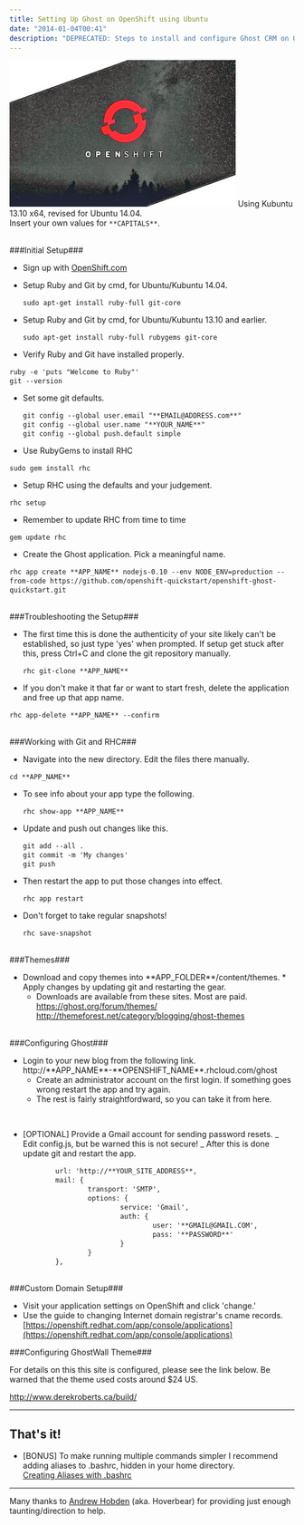 ```yaml
---
title: Setting Up Ghost on OpenShift using Ubuntu
date: "2014-01-04T00:41"
description: "DEPRECATED: Steps to install and configure Ghost CRM on OpenShift 2 from Ubuntu 14.04."
---
```


![OpenShiftLogo](./OpenShift-2.jpeg)
Using Kubuntu 13.10 x64, revised for Ubuntu 14.04.
</br>Insert your own values for `**CAPITALS**`.

</br>
###Initial Setup###

- Sign up with [OpenShift.com](http://openshift.com)

- Setup Ruby and Git by cmd, for Ubuntu/Kubuntu 14.04.

  <pre><code>sudo apt-get install ruby-full git-core
  </code></pre>

- Setup Ruby and Git by cmd, for Ubuntu/Kubuntu 13.10 and earlier.

  <pre><code>sudo apt-get install ruby-full rubygems git-core
  </code></pre>

- Verify Ruby and Git have installed properly.

<pre><code>ruby -e 'puts "Welcome to Ruby"'
git --version
</code></pre>

- Set some git defaults.
  <pre><code>git config --global user.email "**EMAIL@ADDRESS.com**"
  git config --global user.name "**YOUR_NAME**"
  git config --global push.default simple
  </code></pre>
- Use RubyGems to install RHC

<pre><code>sudo gem install rhc
</code></pre>

- Setup RHC using the defaults and your judgement.

<pre><code>rhc setup
</code></pre>

- Remember to update RHC from time to time

<pre><code>gem update rhc
</code></pre>

- Create the Ghost application. Pick a meaningful name.

<pre><code>rhc app create **APP_NAME** nodejs-0.10 --env NODE_ENV=production --from-code https://github.com/openshift-quickstart/openshift-ghost-quickstart.git
</code></pre>

</br>
###Troubleshooting the Setup###

- The first time this is done the authenticity of your site likely can't be established, so just type 'yes' when prompted. If setup get stuck after this, press Ctrl+C and clone the git repository manually.

  <pre><code>rhc git-clone **APP_NAME**</code></pre>

- If you don't make it that far or want to start fresh, delete the application and free up that app name.

<pre><code>rhc app-delete **APP_NAME** --confirm</code></pre>

</br>
###Working with Git and RHC###

- Navigate into the new directory. Edit the files there manually.

<pre><code>cd **APP_NAME**</code></pre>

- To see info about your app type the following.

  <pre><code>rhc show-app **APP_NAME**
  </code></pre>

- Update and push out changes like this.

  <pre><code>git add --all .
  git commit -m 'My changes'
  git push
  </code></pre>

- Then restart the app to put those changes into effect.

  <pre><code>rhc app restart
  </code></pre>

- Don't forget to take regular snapshots!
  <pre><code>rhc save-snapshot
  </code></pre>

</br>
###Themes###

- Download and copy themes into \*\*APP_FOLDER\*\*/content/themes. \* Apply changes by updating git and restarting the gear.
  - Downloads are available from these sites. Most are paid.
    </br>https://ghost.org/forum/themes/
    </br>http://themeforest.net/category/blogging/ghost-themes

</br>
###Configuring Ghost###

- Login to your new blog from the following link.
  </br>http://\*\*APP\_NAME\*\*-\*\*OPENSHIFT\_NAME\*\*.rhcloud.com/ghost
  - Create an administrator account on the first login. If something goes wrong restart the app and try again.
  - The rest is fairly straightfordward, so you can take it from here.

</br>

- [OPTIONAL] Provide a Gmail account for sending password resets.
  _ Edit config.js, but be warned this is not secure!
  _ After this is done update git and restart the app.
  <pre><code>        url: 'http://**YOUR_SITE_ADDRESS**,
          mail: {
                  transport: 'SMTP',
                  options: {
                          service: 'Gmail',
                          auth: {
                                  user: '**GMAIL@GMAIL.COM',
                                  pass: '**PASSWORD**'
                          }
                  }
          },
  </code></pre>

</br>
###Custom Domain Setup###

- Visit your application settings on OpenShift and click 'change.'
- Use the guide to changing Internet domain registrar's cname records.
  [https://openshift.redhat.com/app/console/applications](https://openshift.redhat.com/app/console/applications)

###Configuring GhostWall Theme###

For details on this this site is configured, please see the link below. Be warned that the theme used costs around \$24 US.

http://www.derekroberts.ca/build/

---

## That's it!

- [BONUS] To make running multiple commands simpler I recommend adding aliases to .bashrc, hidden in your home directory.</br>
  [Creating Aliases with .bashrc](http://www.derekroberts.ca/creating-aliases-with-bashrc/)

---

Many thanks to [Andrew Hobden](http://www.hoverbear.org) (aka. Hoverbear) for providing just enough taunting/direction to help.
